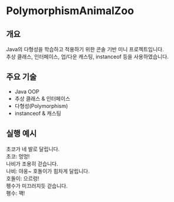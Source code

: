 # PolymorphismAnimalZoo

## 개요
Java의 다형성을 학습하고 적용하기 위한 콘솔 기반 미니 프로젝트입니다.  
추상 클래스, 인터페이스, 업/다운 캐스팅, instanceof 등을 사용하였습니다.

## 주요 기술
- Java OOP
- 추상 클래스 & 인터페이스
- 다형성(Polymorphism)
- instanceof & 캐스팅

## 실행 예시
초코가 네 발로 달립니다.  
초코: 멍멍!  
나비가 조용히 걷습니다.  
나비: 야옹~
호돌이가 힘차게 달립니다.  
호돌이: 으르렁!  
펭수가 미끄러지듯 걷습니다.  
펭수: 꽥!